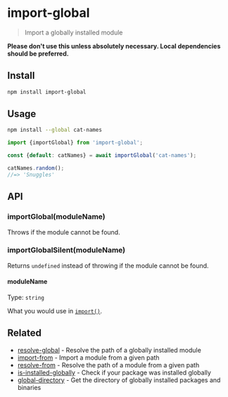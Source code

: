 # import-global

> Import a globally installed module

**Please don't use this unless absolutely necessary. Local dependencies should be preferred.**

## Install

```sh
npm install import-global
```

## Usage

```sh
npm install --global cat-names
```

```js
import {importGlobal} from 'import-global';

const {default: catNames} = await importGlobal('cat-names');

catNames.random();
//=> 'Snuggles'
```

## API

### importGlobal(moduleName)

Throws if the module cannot be found.

### importGlobalSilent(moduleName)

Returns `undefined` instead of throwing if the module cannot be found.

#### moduleName

Type: `string`

What you would use in [`import()`](https://developer.mozilla.org/en-US/docs/Web/JavaScript/Reference/Operators/import).

## Related

- [resolve-global](https://github.com/sindresorhus/resolve-global) - Resolve the path of a globally installed module
- [import-from](https://github.com/sindresorhus/import-from) - Import a module from a given path
- [resolve-from](https://github.com/sindresorhus/resolve-from) - Resolve the path of a module from a given path
- [is-installed-globally](https://github.com/sindresorhus/is-installed-globally) - Check if your package was installed globally
- [global-directory](https://github.com/sindresorhus/global-directory) - Get the directory of globally installed packages and binaries
